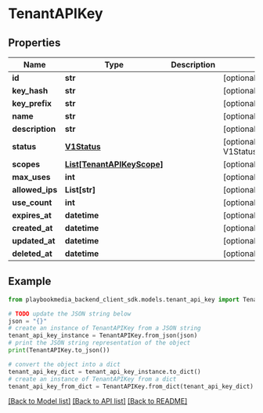# TenantAPIKey


## Properties

Name | Type | Description | Notes
------------ | ------------- | ------------- | -------------
**id** | **str** |  | [optional] 
**key_hash** | **str** |  | [optional] 
**key_prefix** | **str** |  | [optional] 
**name** | **str** |  | [optional] 
**description** | **str** |  | [optional] 
**status** | [**V1Status**](V1Status.md) |  | [optional] [default to V1Status.UNSPECIFIED]
**scopes** | [**List[TenantAPIKeyScope]**](TenantAPIKeyScope.md) |  | [optional] 
**max_uses** | **int** |  | [optional] 
**allowed_ips** | **List[str]** |  | [optional] 
**use_count** | **int** |  | [optional] 
**expires_at** | **datetime** |  | [optional] 
**created_at** | **datetime** |  | [optional] 
**updated_at** | **datetime** |  | [optional] 
**deleted_at** | **datetime** |  | [optional] 

## Example

```python
from playbookmedia_backend_client_sdk.models.tenant_api_key import TenantAPIKey

# TODO update the JSON string below
json = "{}"
# create an instance of TenantAPIKey from a JSON string
tenant_api_key_instance = TenantAPIKey.from_json(json)
# print the JSON string representation of the object
print(TenantAPIKey.to_json())

# convert the object into a dict
tenant_api_key_dict = tenant_api_key_instance.to_dict()
# create an instance of TenantAPIKey from a dict
tenant_api_key_from_dict = TenantAPIKey.from_dict(tenant_api_key_dict)
```
[[Back to Model list]](../README.md#documentation-for-models) [[Back to API list]](../README.md#documentation-for-api-endpoints) [[Back to README]](../README.md)


